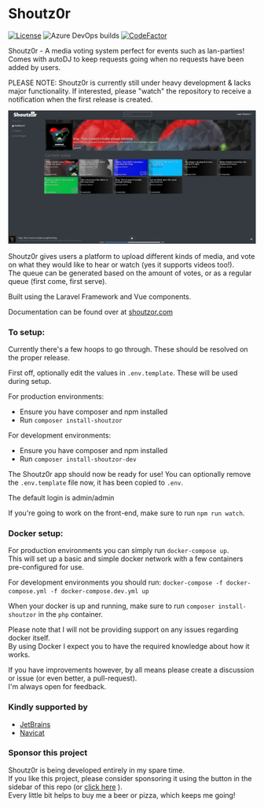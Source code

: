 # Shoutz0r

[![License](https://img.shields.io/github/license/xorinzor/shoutz0r.svg?style=flat)](https://www.gnu.org/licenses/gpl-3.0.en.html)
![Azure DevOps builds](https://img.shields.io/azure-devops/build/xorinzor/a25fbc4c-12ac-4473-beb7-219329581d73/4)
[![CodeFactor](https://www.codefactor.io/repository/github/xorinzor/shoutz0r-app/badge/master)](https://www.codefactor.io/repository/github/xorinzor/shoutz0r-app/overview/master)

Shoutz0r - A media voting system perfect for events such as lan-parties!\
Comes with autoDJ to keep requests going when no requests have been added by users.

PLEASE NOTE: Shoutz0r is currently still under heavy development & lacks major functionality. If interested, please "watch" the repository to receive a notification when the first release is created.

![Preview Image](./screenshot.png)

Shoutz0r gives users a platform to upload different kinds of media, and vote on what they would like to hear or watch (yes it supports videos too!).\
The queue can be generated based on the amount of votes, or as a regular queue (first come, first serve).

Built using the Laravel Framework and Vue components.

Documentation can be found over at [shoutzor.com](https://www.shoutzor.com)

### To setup:
Currently there's a few hoops to go through. These should be resolved on the proper release.

First off, optionally edit the values in `.env.template`. These will be used during setup.

For production environments:
- Ensure you have composer and npm installed
- Run `composer install-shoutzor`

For development environments:
- Ensure you have composer and npm installed
- Run `composer install-shoutzor-dev`

The Shoutz0r app should now be ready for use! You can optionally remove the `.env.template` file now, it has been copied to `.env`.

The default login is admin/admin

If you're going to work on the front-end, make sure to run `npm run watch`.

### Docker setup:

For production environments you can simply run `docker-compose up`. \
This will set up a basic and simple docker network with a few containers pre-configured for use.

For development environments you should run: `docker-compose -f docker-compose.yml -f docker-compose.dev.yml up`

When your docker is up and running, make sure to run `composer install-shoutzor` in the `php` container.

Please note that I will not be providing support on any issues regarding docker itself.\
By using Docker I expect you to have the required knowledge about how it works.

If you have improvements however, by all means please create a discussion or issue (or even better, a pull-request).\
I'm always open for feedback.

### Kindly supported by
* [JetBrains](https://www.jetbrains.com/?from=Shoutz0r)
* [Navicat](https://www.navicat.com/)

### Sponsor this project

Shoutz0r is being developed entirely in my spare time. \
If you like this project, please consider sponsoring it using the button in the sidebar of this repo (or [click here](https://github.com/sponsors/xorinzor) ).\
Every little bit helps to buy me a beer or pizza, which keeps me going!

